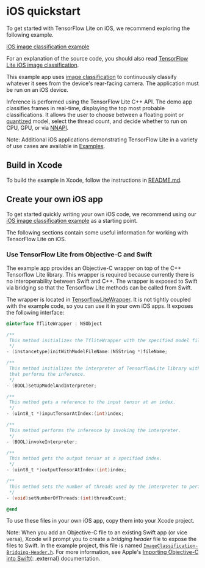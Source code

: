 # iOS quickstart

To get started with TensorFlow Lite on iOS, we recommend exploring the following
example.

<a class="button button-primary" href="https://github.com/tensorflow/examples/tree/master/lite/examples/image_classification/ios">iOS
image classification example</a>

For an explanation of the source code, you should also read
[TensorFlow Lite iOS image classification](https://www.tensorflow.org/lite/models/image_classification/ios).

This example app uses
[image classification](https://www.tensorflow.org/lite/models/image_classification/overview)
to continuously classify whatever it sees from the device's rear-facing camera.
The application must be run on an iOS device.

Inference is performed using the TensorFlow Lite C++ API. The demo app
classifies frames in real-time, displaying the top most probable
classifications. It allows the user to choose between a floating point or
[quantized](https://www.tensorflow.org/lite/performance/post_training_quantization)
model, select the thread count, and decide whether to run on CPU, GPU, or via
[NNAPI](https://developer.android.com/ndk/guides/neuralnetworks).

Note: Additional iOS applications demonstrating TensorFlow Lite in a variety of
use cases are available in [Examples](https://www.tensorflow.org/lite/examples).

## Build in Xcode

To build the example in Xcode, follow the instructions in
[README.md](https://github.com/tensorflow/examples/blob/master/lite/examples/image_classification/ios/README.md).

## Create your own iOS app

To get started quickly writing your own iOS code, we recommend using our
[iOS image classification example](https://github.com/tensorflow/examples/tree/master/lite/examples/image_classification/ios)
as a starting point.

The following sections contain some useful information for working with
TensorFlow Lite on iOS.

### Use TensorFlow Lite from Objective-C and Swift

The example app provides an Objective-C wrapper on top of the C++ Tensorflow
Lite library. This wrapper is required because currently there is no
interoperability between Swift and C++. The wrapper is exposed to Swift via
bridging so that the Tensorflow Lite methods can be called from Swift.

The wrapper is located in
[TensorflowLiteWrapper](https://github.com/tensorflow/examples/tree/master/lite/examples/image_classification/ios/ImageClassification/TensorflowLiteWrapper).
It is not tightly coupled with the example code, so you can use it in your own
iOS apps. It exposes the following interface:

```objectivec
@interface TfliteWrapper : NSObject

/**
 This method initializes the TfliteWrapper with the specified model file.
 */
- (instancetype)initWithModelFileName:(NSString *)fileName;

/**
 This method initializes the interpreter of TensorflowLite library with the specified model file
 that performs the inference.
 */
- (BOOL)setUpModelAndInterpreter;

/**
 This method gets a reference to the input tensor at an index.
 */
- (uint8_t *)inputTensorAtIndex:(int)index;

/**
 This method performs the inference by invoking the interpreter.
 */
- (BOOL)invokeInterpreter;

/**
 This method gets the output tensor at a specified index.
 */
- (uint8_t *)outputTensorAtIndex:(int)index;

/**
 This method sets the number of threads used by the interpreter to perform inference.
 */
- (void)setNumberOfThreads:(int)threadCount;

@end
```

To use these files in your own iOS app, copy them into your Xcode project.

Note: When you add an Objective-C file to an existing Swift app (or vice versa),
Xcode will prompt you to create a *bridging header* file to expose the files to
Swift. In the example project, this file is named
[`ImageClassification-Bridging-Header.h`](https://github.com/tensorflow/examples/tree/master/lite/examples/image_classification/ios/ImageClassification/TensorflowLiteWrapper/ImageClassification-Bridging-Header.h).
For more information, see Apple's
[Importing Objective-C into Swift](https://developer.apple.com/documentation/swift/imported_c_and_objective-c_apis/importing_objective-c_into_swift){: .external}
documentation.
